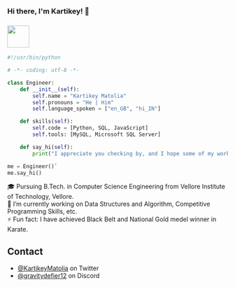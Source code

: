 ### Hi there, I'm Kartikey! 👋

<!--
**kartikeymatolia/kartikeymatolia** is a ✨ _special_ ✨ repository because its `README.md` (this file) appears on your GitHub profile.

Here are some ideas to get you started:

- 🌱 I’m currently learning ...
- 👯 I’m looking to collaborate on ...
- 🤔 I’m looking for help with ...
- 💬 Ask me about ...
- 📫 How to reach me: ...
- 😄 Pronouns: ...
- 
-->
### <img src="https://media.giphy.com/media/v1.Y2lkPTc5MGI3NjExNmR4cGZzN2ptMGZ6dXVrN2ZsbmFzd3VzbXhkM3IxM25leTZpYzY1eiZlcD12MV9pbnRlcm5hbF9naWZfYnlfaWQmY3Q9cw/LMt9638dO8dftAjtco/giphy.gif" width="50">

```python
#!/usr/bin/python

# -*- coding: utf-8 -*-

class Engineer:
    def __init__(self):
        self.name = "Kartikey Matolia"
        self.pronouns = "He | Him"
        self.language_spoken = ["en_GB", "hi_IN"]

    def skills(self):
        self.code = [Python, SQL, JavaScript]
        self.tools: [MySQL, Microsoft SQL Server]

    def say_hi(self):
        print("I appreciate you checking by, and I hope some of my work piques your curiosity.")

me = Engineer()`
me.say_hi()
```

🎓 Pursuing B.Tech. in Computer Science Engineering from Vellore Institute of Technology, Vellore.<br>
🔭 I’m currently working on Data Structures and Algorithm, Competitive Programming Skills, etc.<br>
⚡ Fun fact: I have achieved Black Belt and National Gold medel winner in Karate.

## Contact
- [@KartikeyMatolia](https://twitter.com/KartikeyMatolia) on Twitter
- [@gravitydefier12](./) on Discord
